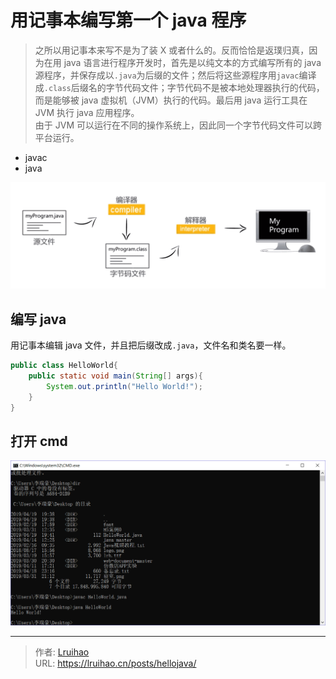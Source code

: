 # 用记事本编写第一个 java 程序


> 之所以用记事本来写不是为了装 X 或者什么的。反而恰恰是返璞归真，因为在用 java 语言进行程序开发时，首先是以纯文本的方式编写所有的 java 源程序，并保存成以`.java`为后缀的文件；然后将这些源程序用`javac`编译成`.class`后缀名的字节代码文件；字节代码不是被本地处理器执行的代码，而是能够被 java 虚拟机（JVM）执行的代码。最后用 java 运行工具在 JVM 执行 java 应用程序。  
由于 JVM 可以运行在不同的操作系统上，因此同一个字节代码文件可以跨平台运行。  
- javac
- java

<!--more-->

![](images/2.png)

## 编写 java
用记事本编辑 java 文件，并且把后缀改成`.java`，文件名和类名要一样。

```java
public class HelloWorld{
	public static void main(String[] args){
		System.out.println("Hello World!");
	}
}
```
## 打开 cmd
![](images/1.png)

---

> 作者: [Lruihao](https://github.com/Lruihao)  
> URL: https://lruihao.cn/posts/hellojava/  


